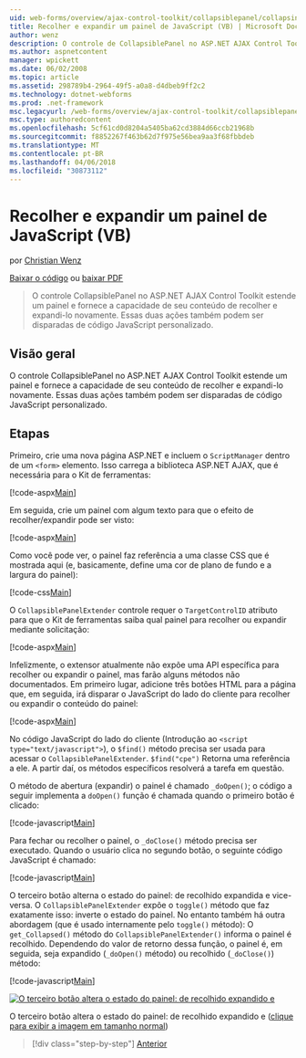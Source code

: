```yaml
---
uid: web-forms/overview/ajax-control-toolkit/collapsiblepanel/collapsing-and-expanding-a-panel-from-javascript-vb
title: Recolher e expandir um painel de JavaScript (VB) | Microsoft Docs
author: wenz
description: O controle de CollapsiblePanel no ASP.NET AJAX Control Toolkit estende um painel e fornece a capacidade de seu conteúdo de recolher e expandi-lo um...
ms.author: aspnetcontent
manager: wpickett
ms.date: 06/02/2008
ms.topic: article
ms.assetid: 298789b4-2964-49f5-a0a8-d4dbeb9ff2c2
ms.technology: dotnet-webforms
ms.prod: .net-framework
msc.legacyurl: /web-forms/overview/ajax-control-toolkit/collapsiblepanel/collapsing-and-expanding-a-panel-from-javascript-vb
msc.type: authoredcontent
ms.openlocfilehash: 5cf61cd0d8204a5405ba62cd3884d66ccb21968b
ms.sourcegitcommit: f8852267f463b62d7f975e56bea9aa3f68fbbdeb
ms.translationtype: MT
ms.contentlocale: pt-BR
ms.lasthandoff: 04/06/2018
ms.locfileid: "30873112"
---
```

<a name="collapsing-and-expanding-a-panel-from-javascript-vb"></a>Recolher e expandir um painel de JavaScript (VB)
====================
por [Christian Wenz](https://github.com/wenz)

[Baixar o código](http://download.microsoft.com/download/8/a/a/8aab3c3e-de6f-463f-805c-5fda567eef6e/CollapsiblePanel1.vb.zip) ou [baixar PDF](http://download.microsoft.com/download/b/6/a/b6ae89ee-df69-4c87-9bfb-ad1eb2b23373/collapsiblepanel1VB.pdf)

> O controle CollapsiblePanel no ASP.NET AJAX Control Toolkit estende um painel e fornece a capacidade de seu conteúdo de recolher e expandi-lo novamente. Essas duas ações também podem ser disparadas de código JavaScript personalizado.


## <a name="overview"></a>Visão geral

O controle CollapsiblePanel no ASP.NET AJAX Control Toolkit estende um painel e fornece a capacidade de seu conteúdo de recolher e expandi-lo novamente. Essas duas ações também podem ser disparadas de código JavaScript personalizado.

## <a name="steps"></a>Etapas

Primeiro, crie uma nova página ASP.NET e incluem o `ScriptManager` dentro de um `<form>` elemento. Isso carrega a biblioteca ASP.NET AJAX, que é necessária para o Kit de ferramentas:

[!code-aspx[Main](collapsing-and-expanding-a-panel-from-javascript-vb/samples/sample1.aspx)]

Em seguida, crie um painel com algum texto para que o efeito de recolher/expandir pode ser visto:

[!code-aspx[Main](collapsing-and-expanding-a-panel-from-javascript-vb/samples/sample2.aspx)]

Como você pode ver, o painel faz referência a uma classe CSS que é mostrada aqui (e, basicamente, define uma cor de plano de fundo e a largura do painel):

[!code-css[Main](collapsing-and-expanding-a-panel-from-javascript-vb/samples/sample3.css)]

O `CollapsiblePanelExtender` controle requer o `TargetControlID` atributo para que o Kit de ferramentas saiba qual painel para recolher ou expandir mediante solicitação:

[!code-aspx[Main](collapsing-and-expanding-a-panel-from-javascript-vb/samples/sample4.aspx)]

Infelizmente, o extensor atualmente não expõe uma API específica para recolher ou expandir o painel, mas farão alguns métodos não documentados. Em primeiro lugar, adicione três botões HTML para a página que, em seguida, irá disparar o JavaScript do lado do cliente para recolher ou expandir o conteúdo do painel:

[!code-aspx[Main](collapsing-and-expanding-a-panel-from-javascript-vb/samples/sample5.aspx)]

No código JavaScript do lado do cliente (Introdução ao `<script type="text/javascript">`), o `$find()` método precisa ser usada para acessar o `CollapsiblePanelExtender`. `$find("cpe")` Retorna uma referência a ele. A partir daí, os métodos específicos resolverá a tarefa em questão.

O método de abertura (expandir) o painel é chamado `_doOpen()`; o código a seguir implementa a `doOpen()` função é chamada quando o primeiro botão é clicado:

[!code-javascript[Main](collapsing-and-expanding-a-panel-from-javascript-vb/samples/sample6.js)]

Para fechar ou recolher o painel, o `_doClose()` método precisa ser executado. Quando o usuário clica no segundo botão, o seguinte código JavaScript é chamado:

[!code-javascript[Main](collapsing-and-expanding-a-panel-from-javascript-vb/samples/sample7.js)]

O terceiro botão alterna o estado do painel: de recolhido expandida e vice-versa. O `CollapsiblePanelExtender` expõe o `toggle()` método que faz exatamente isso: inverte o estado do painel. No entanto também há outra abordagem (que é usado internamente pelo `toggle()` método): O `get_Collapsed()` método do `CollapsiblePanelExtender()` informa o painel é recolhido. Dependendo do valor de retorno dessa função, o painel é, em seguida, seja expandido (`_doOpen()` método) ou recolhido (`_doClose()`) método:

[!code-javascript[Main](collapsing-and-expanding-a-panel-from-javascript-vb/samples/sample8.js)]


[![O terceiro botão altera o estado do painel: de recolhido expandido e](collapsing-and-expanding-a-panel-from-javascript-vb/_static/image2.png)](collapsing-and-expanding-a-panel-from-javascript-vb/_static/image1.png)

O terceiro botão altera o estado do painel: de recolhido expandido e ([clique para exibir a imagem em tamanho normal](collapsing-and-expanding-a-panel-from-javascript-vb/_static/image3.png))

> [!div class="step-by-step"]
> [Anterior](collapsing-and-expanding-a-panel-from-javascript-cs.md)
